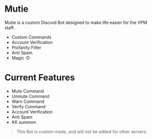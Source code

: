 # Mutie


Mutie is a custom Discord Bot designed to make life easier for the VPM staff.

  - Custom Commands
  - Account Verification
  - Profanity Filter
  - Anti Spam
  - Magic :D

# Current Features

  - Mute Command
  - Unmute Command
  - Warn Command
  - Verify Command
  - Account Verification
  - Anti Spam
  - KK summon

> This Bot is custom made, and will not be edited for other servers.
